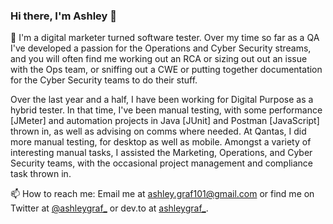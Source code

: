 ### Hi there, I'm Ashley 👋 

🌱 I'm a digital marketer turned software tester. Over my time so far as a QA I've developed a passion for the Operations and Cyber Security streams, and you will often find me working out an RCA or sizing out out an issue with the Ops team, or sniffing out a CWE or putting together documentation for the Cyber Security teams to do their stuff. 

Over the last year and a half, I have been working for Digital Purpose as a hybrid tester. In that time, I've been manual testing, with some performance [JMeter] and automation projects in Java [JUnit] and Postman [JavaScript] thrown in, as well as advising on comms where needed. At Qantas, I did more manual testing, for desktop as well as mobile. Amongst a variety of interesting manual tasks, I assisted the Marketing, Operations, and Cyber Security teams, with the occasional project management and compliance task thrown in. 

📫 How to reach me: Email me at ashley.graf101@gmail.com or find me on Twitter at <a href="https://twitter.com/ashleygraf_">@ashleygraf_</a> or dev.to at <a href="https://dev.to/ashleygraf_">ashleygraf_</a>.

<!--
**ashleygraf101/ashleygraf101** is a ✨ _special_ ✨ repository because its `README.md` (this file) appears on your GitHub profile.

Here are some ideas to get you started:

- 🔭 I’m currently working on ...
- 🌱 I’m currently learning ...
- 👯 I’m looking to collaborate on ...
- 🤔 I’m looking for help with ...
- 💬 Ask me about ...
- 📫 How to reach me: ...
- 😄 Pronouns: ...
- ⚡ Fun fact: ...
-->
